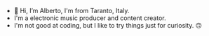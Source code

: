 - 👋 Hi, I’m Alberto, I'm from Taranto, Italy.
- I'm a electronic music producer and content creator.
- I'm not good at coding, but I like to try things just for curiosity. 🙃

<!---
redalby/redalby is a ✨ special ✨ repository because its `README.md` (this file) appears on your GitHub profile.
You can click the Preview link to take a look at your changes.
--->
